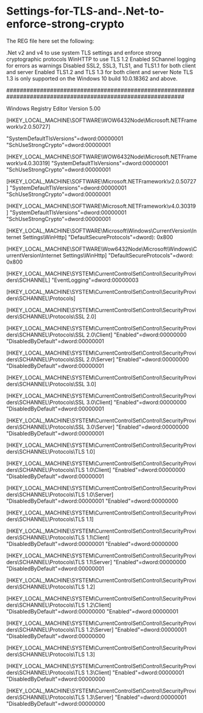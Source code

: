 # Settings-for-TLS-and-.Net-to-enforce-strong-crypto


The REG file here set the following:

.Net v2 and v4 to use system TLS settings and enforce strong cryptographic protocols
WinHTTP to use TLS 1.2
Enabled SChannel logging for errors as warnings
Disabled SSL2, SSL3, TLS1, and TLS1.1 for both client and server
Enabled TLS1.2 and TLS 1.3 for both client and server
Note TLS 1.3 is only supported on the Windows 10 build 10.0.18362 and above.

#############################################################################################################

Windows Registry Editor Version 5.00

[HKEY_LOCAL_MACHINE\SOFTWARE\WOW6432Node\Microsoft.NETFramework\v2.0.50727]

"SystemDefaultTlsVersions"=dword:00000001
"SchUseStrongCrypto"=dword:00000001

[HKEY_LOCAL_MACHINE\SOFTWARE\WOW6432Node\Microsoft.NETFramework\v4.0.30319]
"SystemDefaultTlsVersions"=dword:00000001
"SchUseStrongCrypto"=dword:00000001

[HKEY_LOCAL_MACHINE\SOFTWARE\Microsoft.NETFramework\v2.0.50727]
"SystemDefaultTlsVersions"=dword:00000001
"SchUseStrongCrypto"=dword:00000001

[HKEY_LOCAL_MACHINE\SOFTWARE\Microsoft.NETFramework\v4.0.30319]
"SystemDefaultTlsVersions"=dword:00000001
"SchUseStrongCrypto"=dword:00000001

[HKEY_LOCAL_MACHINE\SOFTWARE\Microsoft\Windows\CurrentVersion\Internet Settings\WinHttp]
"DefaultSecureProtocols"=dword): 0x800

[HKEY_LOCAL_MACHINE\SOFTWARE\Wow6432Node\Microsoft\Windows\CurrentVersion\Internet Settings\WinHttp]
"DefaultSecureProtocols"=dword: 0x800

[HKEY_LOCAL_MACHINE\SYSTEM\CurrentControlSet\Control\SecurityProviders\SCHANNEL]
"EventLogging"=dword:00000003

[HKEY_LOCAL_MACHINE\SYSTEM\CurrentControlSet\Control\SecurityProviders\SCHANNEL\Protocols]

[HKEY_LOCAL_MACHINE\SYSTEM\CurrentControlSet\Control\SecurityProviders\SCHANNEL\Protocols\SSL 2.0]

[HKEY_LOCAL_MACHINE\SYSTEM\CurrentControlSet\Control\SecurityProviders\SCHANNEL\Protocols\SSL 2.0\Client]
"Enabled"=dword:00000000
"DisabledByDefault"=dword:00000001

[HKEY_LOCAL_MACHINE\SYSTEM\CurrentControlSet\Control\SecurityProviders\SCHANNEL\Protocols\SSL 2.0\Server]
"Enabled"=dword:00000000
"DisabledByDefault"=dword:00000001

[HKEY_LOCAL_MACHINE\SYSTEM\CurrentControlSet\Control\SecurityProviders\SCHANNEL\Protocols\SSL 3.0]

[HKEY_LOCAL_MACHINE\SYSTEM\CurrentControlSet\Control\SecurityProviders\SCHANNEL\Protocols\SSL 3.0\Client]
"Enabled"=dword:00000000
"DisabledByDefault"=dword:00000001

[HKEY_LOCAL_MACHINE\SYSTEM\CurrentControlSet\Control\SecurityProviders\SCHANNEL\Protocols\SSL 3.0\Server]
"Enabled"=dword:00000000
"DisabledByDefault"=dword:00000001

[HKEY_LOCAL_MACHINE\SYSTEM\CurrentControlSet\Control\SecurityProviders\SCHANNEL\Protocols\TLS 1.0]

[HKEY_LOCAL_MACHINE\SYSTEM\CurrentControlSet\Control\SecurityProviders\SCHANNEL\Protocols\TLS 1.0\Client]
"Enabled"=dword:00000000
"DisabledByDefault"=dword:00000001

[HKEY_LOCAL_MACHINE\SYSTEM\CurrentControlSet\Control\SecurityProviders\SCHANNEL\Protocols\TLS 1.0\Server]
"DisabledByDefault"=dword:00000001
"Enabled"=dword:00000000

[HKEY_LOCAL_MACHINE\SYSTEM\CurrentControlSet\Control\SecurityProviders\SCHANNEL\Protocols\TLS 1.1]

[HKEY_LOCAL_MACHINE\SYSTEM\CurrentControlSet\Control\SecurityProviders\SCHANNEL\Protocols\TLS 1.1\Client]
"DisabledByDefault"=dword:00000001
"Enabled"=dword:00000000

[HKEY_LOCAL_MACHINE\SYSTEM\CurrentControlSet\Control\SecurityProviders\SCHANNEL\Protocols\TLS 1.1\Server]
"Enabled"=dword:00000000
"DisabledByDefault"=dword:00000001

[HKEY_LOCAL_MACHINE\SYSTEM\CurrentControlSet\Control\SecurityProviders\SCHANNEL\Protocols\TLS 1.2]

[HKEY_LOCAL_MACHINE\SYSTEM\CurrentControlSet\Control\SecurityProviders\SCHANNEL\Protocols\TLS 1.2\Client]
"DisabledByDefault"=dword:00000000
"Enabled"=dword:00000001

[HKEY_LOCAL_MACHINE\SYSTEM\CurrentControlSet\Control\SecurityProviders\SCHANNEL\Protocols\TLS 1.2\Server]
"Enabled"=dword:00000001
"DisabledByDefault"=dword:00000000

[HKEY_LOCAL_MACHINE\SYSTEM\CurrentControlSet\Control\SecurityProviders\SCHANNEL\Protocols\TLS 1.3]

[HKEY_LOCAL_MACHINE\SYSTEM\CurrentControlSet\Control\SecurityProviders\SCHANNEL\Protocols\TLS 1.3\Client]
"Enabled"=dword:00000001
"DisabledByDefault"=dword:00000000

[HKEY_LOCAL_MACHINE\SYSTEM\CurrentControlSet\Control\SecurityProviders\SCHANNEL\Protocols\TLS 1.3\Server]
"Enabled"=dword:00000001
"DisabledByDefault"=dword:00000000
